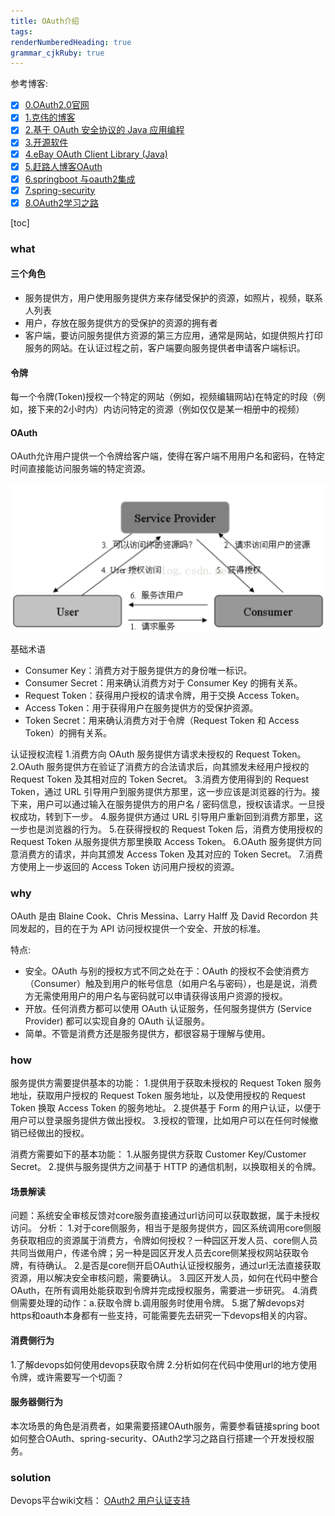 ```yaml
---
title: OAuth介绍 
tags: 
renderNumberedHeading: true
grammar_cjkRuby: true
---
```


参考博客:
- [x] [0.OAuth2.0官网](https://oauth.net/2/)
- [X] [1.克伟的博客](https://www.cnblogs.com/wangkewei/archive/2011/01/14/1935849.html)
- [x] [2.基于 OAuth 安全协议的 Java 应用编程](https://blog.csdn.net/liuxiao723846/article/details/46890899)
- [x] [3.开源软件](https://www.oschina.net/project/tag/307/oauth)
- [x] [4.eBay OAuth Client Library (Java)](https://www.oschina.net/p/ebay-oauth-java-client)
- [X] [5.赶路人博客OAuth](https://blog.csdn.net/liuxiao723846/article/details/46894827)
- [x] [6.springboot 与oauth2集成](https://blog.csdn.net/chenyongtu110/article/details/82912306)
- [x] [7.spring-security](https://projects.spring.io/spring-security-oauth/docs/oauth2.html)
- [x] [8.OAuth2学习之路](https://my.oschina.net/jast90?q=oauth)

[toc]

### what
#### 三个角色
- 服务提供方，用户使用服务提供方来存储受保护的资源，如照片，视频，联系人列表
- 用户，存放在服务提供方的受保护的资源的拥有者
- 客户端，要访问服务提供方资源的第三方应用，通常是网站，如提供照片打印服务的网站。在认证过程之前，客户端要向服务提供者申请客户端标识。
#### 令牌
每一个令牌(Token)授权一个特定的网站（例如，视频编辑网站)在特定的时段（例如，接下来的2小时内）内访问特定的资源（例如仅仅是某一相册中的视频）
#### OAuth
OAuth允许用户提供一个令牌给客户端，使得在客户端不用用户名和密码，在特定时间直接能访问服务端的特定资源。

![OAuth解决方案流程图](./images/1577091589369.png)

基础术语
- Consumer Key：消费方对于服务提供方的身份唯一标识。
- Consumer Secret：用来确认消费方对于 Consumer Key 的拥有关系。
- Request Token：获得用户授权的请求令牌，用于交换 Access Token。
- Access Token：用于获得用户在服务提供方的受保护资源。
- Token Secret：用来确认消费方对于令牌（Request Token 和 Access Token）的拥有关系。

认证授权流程
1.消费方向 OAuth 服务提供方请求未授权的 Request Token。
2.OAuth 服务提供方在验证了消费方的合法请求后，向其颁发未经用户授权的 Request Token 及其相对应的 Token Secret。
3.消费方使用得到的 Request Token，通过 URL 引导用户到服务提供方那里，这一步应该是浏览器的行为。接下来，用户可以通过输入在服务提供方的用户名 / 密码信息，授权该请求。一旦授权成功，转到下一步。
4.服务提供方通过 URL 引导用户重新回到消费方那里，这一步也是浏览器的行为。
5.在获得授权的 Request Token 后，消费方使用授权的 Request Token 从服务提供方那里换取 Access Token。
6.OAuth 服务提供方同意消费方的请求，并向其颁发 Access Token 及其对应的 Token Secret。
7.消费方使用上一步返回的 Access Token 访问用户授权的资源。

### why
OAuth 是由 Blaine Cook、Chris Messina、Larry Halff 及 David Recordon 共同发起的，目的在于为 API 访问授权提供一个安全、开放的标准。

特点:
- 安全。OAuth 与别的授权方式不同之处在于：OAuth 的授权不会使消费方（Consumer）触及到用户的帐号信息（如用户名与密码），也是是说，消费方无需使用用户的用户名与密码就可以申请获得该用户资源的授权。
- 开放。任何消费方都可以使用 OAuth 认证服务，任何服务提供方 (Service Provider) 都可以实现自身的 OAuth 认证服务。
- 简单。不管是消费方还是服务提供方，都很容易于理解与使用。

### how

服务提供方需要提供基本的功能：
1.提供用于获取未授权的 Request Token 服务地址，获取用户授权的 Request Token 服务地址，以及使用授权的 Request Token 换取 Access Token 的服务地址。
2.提供基于 Form 的用户认证，以便于用户可以登录服务提供方做出授权。
3.授权的管理，比如用户可以在任何时候撤销已经做出的授权。

消费方需要如下的基本功能：
1.从服务提供方获取 Customer Key/Customer Secret。
2.提供与服务提供方之间基于 HTTP 的通信机制，以换取相关的令牌。

#### 场景解读
问题：系统安全审核反馈对core服务直接通过url访问可以获取数据，属于未授权访问。
分析：
1.对于core侧服务，相当于是服务提供方，园区系统调用core侧服务获取相应的资源属于消费方，令牌如何授权？一种园区开发人员、core侧人员共同当做用户，传递令牌；另一种是园区开发人员去core侧某授权网站获取令牌，有待确认。
2.是否是core侧开启OAuth认证授权服务，通过url无法直接获取资源，用以解决安全审核问题，需要确认。
3.园区开发人员，如何在代码中整合OAuth，在所有调用处能获取到令牌并完成授权服务，需要进一步研究。
4.消费侧需要处理的动作：a.获取令牌 b.调用服务时使用令牌。
5.据了解devops对https和oauth本身都有一些支持，可能需要先去研究一下devops相关的内容。

#### 消费侧行为
1.了解devops如何使用devops获取令牌
2.分析如何在代码中使用url的地方使用令牌，或许需要写一个切面？

#### 服务器侧行为
本次场景的角色是消费者，如果需要搭建OAuth服务，需要参看链接spring boot如何整合OAuth、spring-security、OAuth2学习之路自行搭建一个开发授权服务。

### solution
Devops平台wiki文档：
[OAuth2 用户认证支持](https://wiki.megvii-inc.com/pages/viewpage.action?pageId=40608932#id-4.3.6.2OAuth2%E7%94%A8%E6%88%B7%E8%AE%A4%E8%AF%81%E6%94%AF%E6%8C%81-5OAuth2%E6%B5%8B%E8%AF%95%E8%BF%87%E7%A8%8B)
